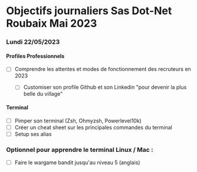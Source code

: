 # Objectifs journaliers Sas Dot-Net Roubaix Mai 2023

### Lundi 22/05/2023

#### Profiles Professionnels

- [ ] Comprendre les attentes et modes de fonctionnement des recruteurs en 2023
  - [ ] Customiser son profile Github et son Linkedin "pour devenir la plus belle du village"


#### Terminal

- [ ] Pimper son terminal (Zsh, Ohmyzsh, Powerlevel10k)
- [ ] Créer un cheat sheet sur les principales commandes du terminal
- [ ] Setup ses alias

### Optionnel pour apprendre le terminal Linux / Mac :

- [ ] Faire le wargame bandit jusqu'au niveau 5 (anglais)
